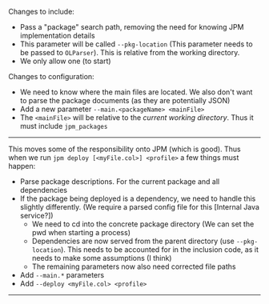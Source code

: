 Changes to include:

  - Pass a "package" search path, removing the need for knowing JPM
    implementation details
  - This parameter will be called `--pkg-location` (This parameter needs to be
    passed to `OLParser`). This is relative from the working directory.
  - We only allow one (to start)

Changes to configuration:

  - We need to know where the main files are located. We also don't want to
    parse the package documents (as they are potentially JSON)
  - Add a new parameter `--main.<packageName> <mainFile>`
  - The `<mainFile>` will be relative to the _current working directory_. Thus
    it must include `jpm_packages`

---

This moves some of the responsibility onto JPM (which is good). Thus when we run
`jpm deploy [<myFile.col>] <profile>` a few things must happen:

  - Parse package descriptions. For the current package and all dependencies
  - If the package being deployed is a dependency, we need to handle this
    slightly differently. (We require a parsed config file for this [Internal
    Java service?])
    + We need to cd into the concrete package directory (We can set the pwd when
      starting a process)
    + Dependencies are now served from the parent directory (use 
      `--pkg-location`). This needs to be accounted for in the inclusion code, 
      as it needs to make some assumptions (I think)
    + The remaining parameters now also need corrected file paths
  - Add `--main.*` parameters
  - Add `--deploy <myFile.col> <profile>`

---

